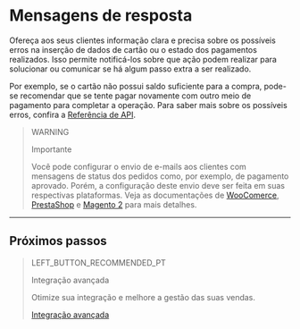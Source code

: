 # Mensagens de resposta

Ofereça aos seus clientes informação clara e precisa sobre os possíveis erros na inserção de dados de cartão ou o estado dos pagamentos realizados. Isso permite notificá-los sobre que ação podem realizar para solucionar ou comunicar se há algum passo extra a ser realizado.

Por exemplo, se o cartão não possui saldo suficiente para a compra, pode-se recomendar que se tente pagar novamente com outro meio de pagamento para completar a operação. Para saber mais sobre os possíveis erros, confira a [Referência de API](https://www.mercadopago[FAKER][URL][DOMAIN]/developers/pt/reference).

> WARNING
>
> Importante
>
> Você pode configurar o envio de e-mails aos clientes com mensagens de status dos pedidos como, por exemplo, de pagamento aprovado. Porém, a configuração deste envio deve ser feita em suas respectivas plataformas. Veja as documentações de [WooComerce](https://www.mercadopago[FAKER][URL][DOMAIN]/developers/pt/guides/woocommerce/integration), [PrestaShop](https://www.mercadopago[FAKER][URL][DOMAIN]/developers/pt/guides/prestashop/email-customization) e [Magento 2](https://www.mercadopago[FAKER][URL][DOMAIN]/developers/pt/guides/magento-two/notifications-configuration) para mais detalhes.


---
## Próximos passos

> LEFT_BUTTON_RECOMMENDED_PT
>
> Integração avançada
>
> Otimize sua integração e melhore a gestão das suas vendas.
>
> [Integração avançada](https://www.mercadopago[FAKER][URL][DOMAIN]/developers/pt/guides/checkout-api/remember-customers-and-cards)